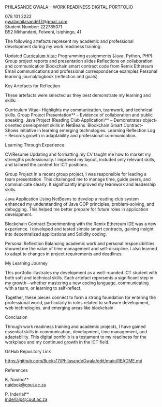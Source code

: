 PHILASANDE GWALA – WORK READINESS DIGITAL PORTFOLIO

 078 101 2222  
 gwalaphilasande17@gmail.com  
 Student Number: 222785071  
 B52 Mkhandeni, Folweni, Isiphingo, 41
 

The following artefacts represent my academic and professional development during my work readiness training:

 Updated [Curriculum Vitae](PHILASANDE%20GWALA%20cv%202.pdf)
 Programming assignments (Java, Python, PHP)
 Group project reports and presentation slides
 Reflections on collaboration and communication
Blockchain smart contract code from Remix Ethereum
 Email communications and professional correspondence examples
Personal learning journal/logbook (reflection and goals)



 Key Artefacts for Reflection

These artefacts were selected as they best demonstrate my learning and skills:

Curriculum Vitae– Highlights my communication, teamwork, and technical skills.
  Group Project Presentation** – Evidence of collaboration and public speaking.
  Java Project (Reading Club Application)** – Demonstrates object-oriented development skills in NetBeans.
  Blockchain Smart Contract– Shows initiative in learning emerging technologies.
  Learning Reflection Log – Records growth in adaptability and professional communication.



 Learning Through Experience

CV/Resume
Updating and formatting my CV taught me how to market my strengths professionally. I improved my layout, included only relevant skills, and tailored the content for ICT positions.

Group Project
In a recent group project, I was responsible for leading a team presentation. This challenged me to manage time, guide peers, and communicate clearly. It significantly improved my teamwork and leadership skills.

Java Application
Using NetBeans to develop a reading club system enhanced my understanding of Java OOP principles, problem-solving, and debugging. This helped me better prepare for future roles in application development.

Blockchain Contract
Experimenting with the Remix Ethereum IDE was a new experience. I developed and tested simple smart contracts, gaining insight into decentralized applications and Solidity coding.

 Personal Reflection
Balancing academic work and personal responsibilities showed me the value of time management and self-discipline. I also learned to adapt to changes in project requirements and deadlines.



  My Learning Journey

This portfolio illustrates my development as a well-rounded ICT student with both soft and technical skills. Each artefact represents a significant step in my growth—whether mastering a new coding language, communicating with a team, or learning to self-reflect.

Together, these pieces connect to form a strong foundation for entering the professional world, particularly in roles related to software development, web technologies, and emerging areas like blockchain.



 Conclusion

Through work readiness training and academic projects, I have gained essential skills in communication, development, time management, and adaptability. This digital portfolio is a testament to my readiness for the workplace and my continued growth in the ICT field.

 GitHub Repository Link

https://github.com/Bucks17/PhilasandeGwala/edit/main/README.md


 References

K. Naidoo**  
  naidook@cput.ac.za

P. Inderlal**  
inderlalp@cput.ac.za

